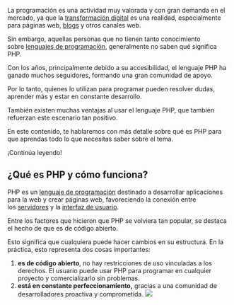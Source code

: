   
La programación es una actividad muy valorada y con gran demanda en el mercado, ya que la [transformación digital](https://rockcontent.com/es/blog/transformacion-digital/) es una realidad, especialmente para páginas web, [blogs](https://rockcontent.com/es/blog/como-crear-un-blog/) y otros canales web.

Sin embargo, aquellas personas que no tienen tanto conocimiento sobre [lenguajes de programación](https://rockcontent.com/es/blog/que-es-un-lenguaje-de-programacion/), generalmente no saben qué significa PHP. 

Con los años, principalmente debido a su accesibilidad, el lenguaje PHP ha ganado muchos seguidores, formando una gran comunidad de apoyo.

Por lo tanto, quienes lo utilizan para programar pueden resolver dudas, aprender más y estar en constante desarrollo.

También existen muchas ventajas al usar el lenguaje PHP, que también refuerzan este escenario tan positivo.

En este contenido, te hablaremos con más detalle sobre qué es PHP para que aprendas todo lo que necesitas saber sobre el tema.

¡Continúa leyendo!

## ¿Qué es PHP y cómo funciona?

PHP es un [lenguaje de programación](https://rockcontent.com/es/blog/tipos-de-lenguaje-de-programacion/) destinado a desarrollar aplicaciones para la web y crear páginas web, favoreciendo la conexión entre los [servidores](https://rockcontent.com/es/blog/que-es-un-servidor/) y la [interfaz de usuario](https://rockcontent.com/es/blog/interfaz-de-usuario/).

Entre los factores que hicieron que PHP se volviera tan popular, se destaca el hecho de que es de código abierto.

Esto significa que cualquiera puede hacer cambios en su estructura. En la práctica, esto representa dos cosas importantes:

1. **es de código abierto**, no hay restricciones de uso vinculadas a los derechos. El usuario puede usar PHP para programar en cualquier proyecto y comercializarlo sin problemas.
2. **está en constante perfeccionamiento,** gracias a una comunidad de desarrolladores proactiva y comprometida.
![ ](https://media.giphy.com/media/3o7qEciAHeStgj1idG/giphy.gif)


